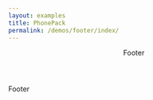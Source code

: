 ```yaml
---
layout: examples
title: PhonePack
permalink: /demos/footer/index/
---
```


<header class="header header--shadow bg-lime text-black">
      <div class="header__title">Footer</div>
</header>
    
<section class="content content--padding has-header has-footer">
</section>
    
<footer class="footer">
        <div class="footer__title">Footer</div>
</footer>
  

      